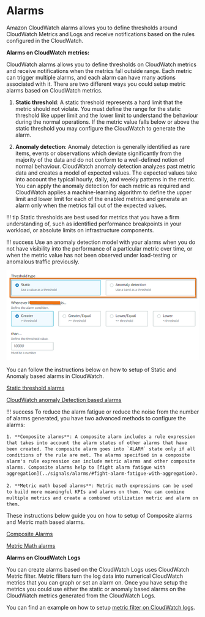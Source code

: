 # Alarms

Amazon CloudWatch alarms allows you to define thresholds around CloudWatch Metrics and Logs and receive notifications based on the rules configured in the CloudWatch.  

**Alarms on CloudWatch metrics:**

CloudWatch alarms allows you to define thresholds on CloudWatch metrics and receive notifications when the metrics fall outside range. Each metric can trigger multiple alarms, and each alarm can have many actions associated with it. There are two different ways you could setup metric alarms based on CloudWatch metrics.

1. **Static threshold**: A static threshold represents a hard limit that the metric should not violate. You must define the range for the static threshold like upper limit and the lower limit to understand the behaviour during the normal operations.  If the metric value falls below or above the static threshold you may configure the CloudWatch to generate the alarm.

2. **Anomaly detection**: Anomaly detection is generally identified as rare items, events or observations which deviate significantly from the majority of the data and do not conform to a well-defined notion of normal behaviour.  CloudWatch anomaly detection analyzes past metric data and creates a model of expected values. The expected values take into account the typical hourly, daily, and weekly patterns in the metric.  You can apply the anomaly detection for each metric as required and CloudWatch applies a machine-learning algorithm to define the upper limit and lower limit for each of the enabled metrics and generate an alarm only when the metrics fall out of the expected values. 

!!! tip
	Static thresholds are best used for metrics that you have a firm understanding of, such as identified performance breakpoints in your workload, or absolute limits on infrastructure components.

!!! success
	Use an anomaly detection model with your alarms when you do not have visibility into the performance of a particular metric over time, or when the metric value has not been observed under load-testing or anomalous traffic previously.

![CloudWatch Alarm types](../images/cwalarm1.png)

You can follow the instructions below on how to setup of Static and Anomaly based alarms in CloudWatch.

[Static threshold alarms](https://catalog.us-east-1.prod.workshops.aws/workshops/31676d37-bbe9-4992-9cd1-ceae13c5116c/en-US/alarms/mericalarm)

[CloudWatch anomaly Detection based alarms](https://catalog.us-east-1.prod.workshops.aws/workshops/31676d37-bbe9-4992-9cd1-ceae13c5116c/en-US/alarms/adalarm)

!!! success
	To reduce the alarm fatigue or reduce the noise from the number of alarms generated, you have two advanced methods to configure the alarms:

	1. **Composite alarms**: A composite alarm includes a rule expression that takes into account the alarm states of other alarms that have been created. The composite alarm goes into `ALARM` state only if all conditions of the rule are met. The alarms specified in a composite alarm's rule expression can include metric alarms and other composite alarms. Composite alarms help to [fight alarm fatigue with aggregation](../signals/alarms/#fight-alarm-fatigue-with-aggregation).

	2. **Metric math based alarms**: Metric math expressions can be used to build more meaningful KPIs and alarms on them. You can combine multiple metrics and create a combined utilization metric and alarm on them.

These instructions below guide you on how to setup of Composite alarms and Metric math based alarms.

[Composite Alarms](https://catalog.us-east-1.prod.workshops.aws/workshops/31676d37-bbe9-4992-9cd1-ceae13c5116c/en-US/alarms/compositealarm)

[Metric Math alarms](https://aws.amazon.com/blogs/mt/create-a-metric-math-alarm-using-amazon-cloudwatch/)

**Alarms on CloudWatch Logs**

You can create alarms based on the CloudWatch Logs uses CloudWatch Metric filter. Metric filters turn the log data into numerical CloudWatch metrics that you can graph or set an alarm on. Once you have setup the metrics you could use either the static or anomaly based alarms on the CloudWatch metrics generated from the CloudWatch Logs.

You can find an example on how to setup [metric filter on CloudWatch logs](https://aws.amazon.com/blogs/mt/quantify-custom-application-metrics-with-amazon-cloudwatch-logs-and-metric-filters/).

